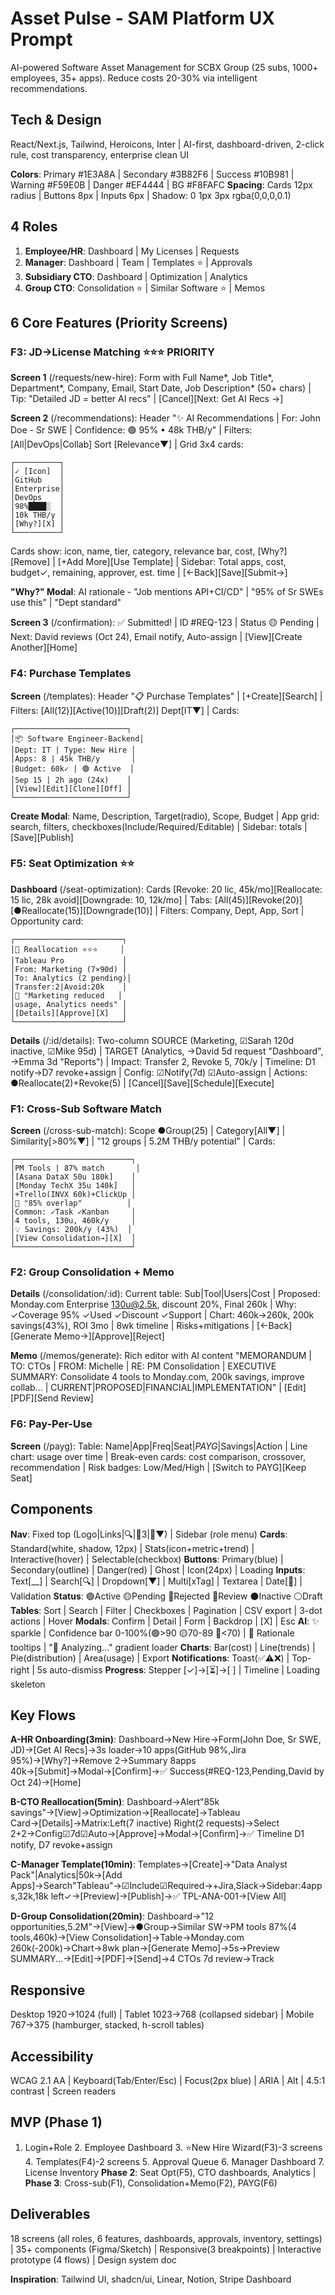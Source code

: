 # Asset Pulse - SAM Platform UX Prompt

AI-powered Software Asset Management for SCBX Group (25 subs, 1000+ employees, 35+ apps). Reduce costs 20-30% via intelligent recommendations.

## Tech & Design
React/Next.js, Tailwind, Heroicons, Inter | AI-first, dashboard-driven, 2-click rule, cost transparency, enterprise clean UI

**Colors**: Primary #1E3A8A | Secondary #3B82F6 | Success #10B981 | Warning #F59E0B | Danger #EF4444 | BG #F8FAFC
**Spacing**: Cards 12px radius | Buttons 8px | Inputs 6px | Shadow: 0 1px 3px rgba(0,0,0,0.1)

## 4 Roles
1. **Employee/HR**: Dashboard | My Licenses | Requests
2. **Manager**: Dashboard | Team | Templates ⭐ | Approvals
3. **Subsidiary CTO**: Dashboard | Optimization | Analytics
4. **Group CTO**: Consolidation ⭐ | Similar Software ⭐ | Memos

## 6 Core Features (Priority Screens)

### F3: JD→License Matching ⭐⭐⭐ PRIORITY
**Screen 1** (/requests/new-hire): Form with Full Name*, Job Title*, Department*, Company, Email, Start Date, Job Description* (50+ chars) | Tip: "Detailed JD = better AI recs" | [Cancel][Next: Get AI Recs →]

**Screen 2** (/recommendations): Header "✨ AI Recommendations | For: John Doe - Sr SWE | Confidence: 🟢 95% • 48k THB/y" | Filters: [All|DevOps|Collab] Sort [Relevance▼] | Grid 3x4 cards:
```
┌──────────┐
│✓ [Icon]  │
│GitHub    │
│Enterprise│
│DevOps    │
│98%████░  │
│10k THB/y │
│[Why?][X] │
└──────────┘
```
Cards show: icon, name, tier, category, relevance bar, cost, [Why?][Remove] | [+Add More][Use Template] | Sidebar: Total apps, cost, budget✓, remaining, approver, est. time | [←Back][Save][Submit→]

**"Why?" Modal**: AI rationale - "Job mentions API+CI/CD" | "95% of Sr SWEs use this" | "Dept standard"

**Screen 3** (/confirmation): ✅ Submitted! | ID #REQ-123 | Status 🟡 Pending | Next: David reviews (Oct 24), Email notify, Auto-assign | [View][Create Another][Home]

### F4: Purchase Templates
**Screen** (/templates): Header "📋 Purchase Templates" | [+Create][Search] | Filters: [All(12)][Active(10)][Draft(2)] Dept[IT▼] | Cards:
```
┌─────────────────────────┐
│📦 Software Engineer-Backend│
│Dept: IT | Type: New Hire │
│Apps: 8 | 45k THB/y       │
│Budget: 60k✓ | 🟢 Active  │
│Sep 15 | 2h ago (24x)    │
│[View][Edit][Clone][Off] │
└─────────────────────────┘
```
**Create Modal**: Name, Description, Target(radio), Scope, Budget | App grid: search, filters, checkboxes(Include/Required/Editable) | Sidebar: totals | [Save][Publish]

### F5: Seat Optimization ⭐⭐
**Dashboard** (/seat-optimization): Cards [Revoke: 20 lic, 45k/mo][Reallocate: 15 lic, 28k avoid][Downgrade: 10, 12k/mo] | Tabs: [All(45)][Revoke(20)][●Reallocate(15)][Downgrade(10)] | Filters: Company, Dept, App, Sort | Opportunity card:
```
┌────────────────────────┐
│🔄 Reallocation ⭐⭐⭐     │
│Tableau Pro             │
│From: Marketing (7×90d) │
│To: Analytics (2 pending)│
│Transfer:2|Avoid:20k    │
│🤖 "Marketing reduced   │
│usage, Analytics needs" │
│[Details][Approve][X]   │
└────────────────────────┘
```
**Details** (/:id/details): Two-column SOURCE (Marketing, ☑Sarah 120d inactive, ☑Mike 95d) | TARGET (Analytics, →David 5d request "Dashboard", →Emma 3d "Reports") | Impact: Transfer 2, Revoke 5, 70k/y | Timeline: D1 notify→D7 revoke+assign | Config: ☑Notify(7d) ☑Auto-assign | Actions: ●Reallocate(2)+Revoke(5) | [Cancel][Save][Schedule][Execute]

### F1: Cross-Sub Software Match
**Screen** (/cross-sub-match): Scope ●Group(25) | Category[All▼] | Similarity[>80%▼] | "12 groups | 5.2M THB/y potential" | Cards:
```
┌──────────────────────────┐
│PM Tools | 87% match       │
│[Asana DataX 50u 180k]    │
│[Monday TechX 35u 140k]   │
│+Trello(INVX 60k)+ClickUp │
│🤖 "85% overlap"          │
│Common: ✓Task ✓Kanban     │
│4 tools, 130u, 460k/y     │
│💡 Savings: 200k/y (43%)  │
│[View Consolidation→][X]  │
└──────────────────────────┘
```

### F2: Group Consolidation + Memo
**Details** (/consolidation/:id): Current table: Sub|Tool|Users|Cost | Proposed: Monday.com Enterprise 130u@2.5k, discount 20%, Final 260k | Why: ✓Coverage 95% ✓Used ✓Discount ✓Support | Chart: 460k→260k, 200k savings(43%), ROI 3mo | 8wk timeline | Risks+mitigations | [←Back][Generate Memo→][Approve][Reject]

**Memo** (/memos/generate): Rich editor with AI content "MEMORANDUM | TO: CTOs | FROM: Michelle | RE: PM Consolidation | EXECUTIVE SUMMARY: Consolidate 4 tools to Monday.com, 200k savings, improve collab... | CURRENT|PROPOSED|FINANCIAL|IMPLEMENTATION" | [Edit][PDF][Send Review]

### F6: Pay-Per-Use
**Screen** (/payg): Table: Name|App|Freq|Seat$|PAYG$|Savings|Action | Line chart: usage over time | Break-even cards: cost comparison, crossover, recommendation | Risk badges: Low/Med/High | [Switch to PAYG][Keep Seat]

## Components

**Nav**: Fixed top (Logo|Links|🔍|🔔3|👤▼) | Sidebar (role menu)
**Cards**: Standard(white, shadow, 12px) | Stats(icon+metric+trend) | Interactive(hover) | Selectable(checkbox)
**Buttons**: Primary(blue) | Secondary(outline) | Danger(red) | Ghost | Icon(24px) | Loading
**Inputs**: Text[__] | Search[🔍] | Dropdown[▼] | Multi[xTag] | Textarea | Date[📅] | Validation
**Status**: 🟢Active 🟡Pending 🔴Rejected 🔵Review ⚫Inactive ⚪Draft
**Tables**: Sort | Search | Filter | Checkboxes | Pagination | CSV export | 3-dot actions | Hover
**Modals**: Confirm | Detail | Form | Backdrop | [X] | Esc
**AI**: ✨ sparkle | Confidence bar 0-100%(🟢>90 🟡70-89 🔴<70) | 🤖 Rationale tooltips | "🤖 Analyzing..." gradient loader
**Charts**: Bar(cost) | Line(trends) | Pie(distribution) | Area(usage) | Export
**Notifications**: Toast(✅⚠️❌) | Top-right | 5s auto-dismiss
**Progress**: Stepper [✓]→[⏳]→[ ] | Timeline | Loading skeleton

## Key Flows

**A-HR Onboarding(3min)**: Dashboard→New Hire→Form(John Doe, Sr SWE, JD)→[Get AI Recs]→3s loader→10 apps(GitHub 98%,Jira 95%)→[Why?]→Remove 2→Summary 8apps 40k→[Submit]→Modal→[Confirm]→✅ Success(#REQ-123,Pending,David by Oct 24)→[Home]

**B-CTO Reallocation(5min)**: Dashboard→Alert"85k savings"→[View]→Optimization→[Reallocate]→Tableau Card→[Details]→Matrix:Left(7 inactive) Right(2 requests)→Select 2+2→Config☑7d☑Auto→[Approve]→Modal→[Confirm]→✅ Timeline D1 notify, D7 revoke+assign

**C-Manager Template(10min)**: Templates→[Create]→"Data Analyst Pack"|Analytics|50k→[Add Apps]→Search"Tableau"→☑Include☑Required→+Jira,Slack→Sidebar:4apps,32k,18k left✓→[Preview]→[Publish]→✅ TPL-ANA-001→[View All]

**D-Group Consolidation(20min)**: Dashboard→"12 opportunities,5.2M"→[View]→●Group→Similar SW→PM tools 87%(4 tools,460k)→[View Consolidation]→Table→Monday.com 260k(-200k)→Chart→8wk plan→[Generate Memo]→5s→Preview SUMMARY...→[Edit]→[PDF]→[Send]→4 CTOs 7d review→Track

## Responsive
Desktop 1920→1024 (full) | Tablet 1023→768 (collapsed sidebar) | Mobile 767→375 (hamburger, stacked, h-scroll tables)

## Accessibility
WCAG 2.1 AA | Keyboard(Tab/Enter/Esc) | Focus(2px blue) | ARIA | Alt | 4.5:1 contrast | Screen readers

## MVP (Phase 1)
1. Login+Role 2. Employee Dashboard 3. ⭐New Hire Wizard(F3)-3 screens 4. Templates(F4)-2 screens 5. Approval Queue 6. Manager Dashboard 7. License Inventory
**Phase 2**: Seat Opt(F5), CTO dashboards, Analytics | **Phase 3**: Cross-sub(F1), Consolidation+Memo(F2), PAYG(F6)

## Deliverables
18 screens (all roles, 6 features, dashboards, approvals, inventory, settings) | 35+ components (Figma/Sketch) | Responsive(3 breakpoints) | Interactive prototype (4 flows) | Design system doc

**Inspiration**: Tailwind UI, shadcn/ui, Linear, Notion, Stripe Dashboard
